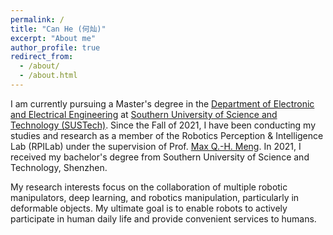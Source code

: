 ```yaml
---
permalink: /
title: "Can He (何灿)"
excerpt: "About me"
author_profile: true
redirect_from: 
  - /about/
  - /about.html
---
```





I am currently pursuing a Master's degree in the [Department of Electronic and Electrical Engineering](https://eee.sustech.edu.cn/?lang=en) at [Southern University of Science and Technology (SUSTech)](https://sustech.edu.cn/en/). Since the Fall of 2021, I have been conducting my studies and research as a member of the Robotics Perception & Intelligence Lab (RPILab) under the supervision of Prof. [Max Q.-H. Meng](https://scholar.google.com/citations?user=DxDCU7AAAAAJ&hl=en&oi=ao). In 2021, I received my bachelor's degree from Southern University of Science and Technology, Shenzhen. 

My research interests focus on the collaboration of multiple robotic manipulators, deep learning, and robotics manipulation, particularly in deformable objects. My ultimate goal is to enable robots to actively participate in human daily life and provide convenient services to humans.

